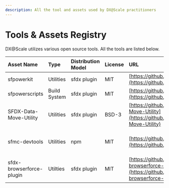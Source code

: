 ```yaml
---
description: All the tool and assets used by DX@Scale practitioners
---
```


# Tools & Assets Registry

DX@Scale utilizes various open source tools. All the tools are listed below.

| Asset Name | Type | Distribution Model | License | URL | Docs |
| :--- | :--- | :--- | :--- | :--- | :--- |
| sfpowerkit | Utilities | sfdx plugin | MIT | [https://github.com/Accenture/sfpowerkit](https://github.com/Accenture/sfpowerkit) | [https://github.com/Accenture/sfpowerkit](https://github.com/Accenture/sfpowerkit) |
| sfpowerscripts | Build System | sfdx plugin | MIT | [https://github.com/Accenture/sfpowerscripts](https://github.com/Accenture/sfpowerscripts) | [https://dxatscale.gitbook.io/sfpowerscripts/](https://dxatscale.gitbook.io/sfpowerscripts/) |
| SFDX-Data-Move-Utility | Utilities | sfdx plugin | BSD-3 | [https://github.com/forcedotcom/SFDX-Data-Move-Utility](https://github.com/forcedotcom/SFDX-Data-Move-Utility) | [https://help.sfdmu.com/](https://help.sfdmu.com/) |
| sfmc-devtools | Utilities | npm | MIT | [https://github.com/Accenture/sfmc-devtools](https://github.com/Accenture/sfmc-devtools) | [https://github.com/Accenture/sfmc-devtools](https://github.com/Accenture/sfmc-devtools) |
| sfdx-browserforce-plugin | Utilties | sfdx plugin | MIT | [https://github.com/amtrack/sfdx-browserforce-plugin](https://github.com/amtrack/sfdx-browserforce-plugin) | [https://github.com/amtrack/sfdx-browserforce-plugin](https://github.com/amtrack/sfdx-browserforce-plugin) |





